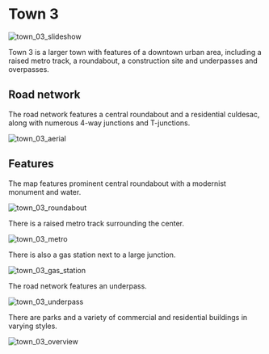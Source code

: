 # Town 3

![town_03_slideshow](../img/catalogue/maps/town03/town03_panorama.webp)

Town 3 is a larger town with features of a downtown urban area, including a raised metro track, a roundabout, a construction site and underpasses and overpasses. 

## Road network

The road network features a central roundabout and a residential culdesac, along with numerous 4-way junctions and T-junctions.

![town_03_aerial](../img/catalogue/maps/town03/town03aerial.webp)

## Features

The map features prominent central roundabout with a modernist monument and water. 

![town_03_roundabout](../img/catalogue/maps/town03/town03_roundabout.webp)

There is a raised metro track surrounding the center.

![town_03_metro](../img/catalogue/maps/town03/town03_metro.webp)

There is also a gas station next to a large junction.

![town_03_gas_station](../img/catalogue/maps/town03/town03_junction.webp)

The road network features an underpass.

![town_03_underpass](../img/catalogue/maps/town03/town03_underpass.webp)

There are parks and a variety of commercial and residential buildings in varying styles.

![town_03_overview](../img/catalogue/maps/town03/town03_buildings.webp)
